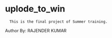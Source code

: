 # uplode_to_win

      This is the final project of Summer training.
    
  Author By: RAJENDER KUMAR
